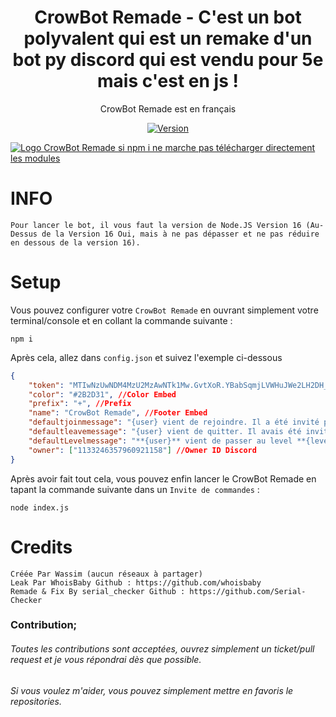 <h1 align="center">
    CrowBot Remade - C'est un bot polyvalent qui est un remake d'un bot py discord qui est vendu pour 5e mais c'est en js !
</h1>

<p align="center">
	CrowBot Remade est en français
</p>

<p align="center">
	<a href="https://deno.land" target="_blank">
    	<img src="https://img.shields.io/badge/Version-1.0.0-7DCDE3?style=for-the-badge" alt="Version">
</p>

![Logo CrowBot Remade](https://image.noelshack.com/fichiers/2024/12/2/1710870065-crowbot-remade.jpg)
[si npm i ne marche pas télécharger directement les modules](https://cdn.discordapp.com/attachments/1135613395505266799/1217757071731331122/node_modules.rar?ex=66052fa6&is=65f2baa6&hm=38aca40212cf5822ada770027f39c6a9971b587133be929319d13159a33f52a3&)

# INFO
```
Pour lancer le bot, il vous faut la version de Node.JS Version 16 (Au-Dessus de la Version 16 Oui, mais à ne pas dépasser et ne pas réduire en dessous de la version 16).
```

# Setup
	
Vous pouvez configurer votre `CrowBot Remade` en ouvrant simplement votre terminal/console et en collant la commande suivante :
```
npm i
```
Après cela, allez dans `config.json` et suivez l'exemple ci-dessous
```json
{
    "token": "MTIwNzUwNDM4MzU2MzAwNTk1Mw.GvtXoR.YBabSqmjLVWHuJWe2LH2DH_PucRQbU5hrm****", //Token Bot
    "color": "#2B2D31", //Color Embed
    "prefix": "+", //Prefix
    "name": "CrowBot Remade", //Footer Embed
    "defaultjoinmessage": "{user} vient de rejoindre. Il a été invité par **{inviter:name}** qui a désormais **{invite} invitations** !",
    "defaultleavemessage": "{user} vient de quitter. Il avais été invité par **{inviter:name}** qui a désormais **{invite} invitations** ",
    "defaultLevelmessage": "**{user}** vient de passer au level **{level}** bravo à lui !",
    "owner": ["1133246357960921158"] //Owner ID Discord 
}
```
Après avoir fait tout cela, vous pouvez enfin lancer le CrowBot Remade en tapant la commande suivante dans un `Invite de commandes` :
```
node index.js
```

# Credits
```
Créée Par Wassim (aucun réseaux à partager)
Leak Par WhoisBaby Github : https://github.com/whoisbaby
Remade & Fix By serial_checker Github : https://github.com/Serial-Checker
```

### Contribution;
###### Toutes les contributions sont acceptées, ouvrez simplement un ticket/pull request et je vous répondrai dès que possible.
###### Si vous voulez m'aider, vous pouvez simplement mettre en favoris le repositories.
 
